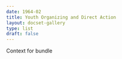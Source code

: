 ```yaml
---
date: 1964-02
title: Youth Organizing and Direct Action
layout: docset-gallery
type: list
draft: false
---
```

Context for bundle

